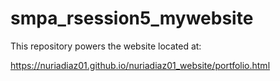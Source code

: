 # smpa_rsession5_mywebsite

This repository powers the website located at: 

https://nuriadiaz01.github.io/nuriadiaz01_website/portfolio.html

